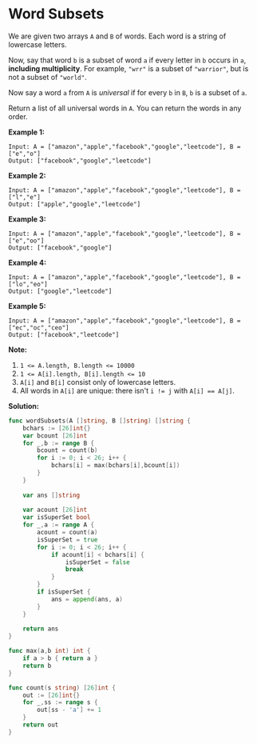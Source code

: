 # Word Subsets

We are given two arrays  `A`  and  `B`  of words. Each word is a string of lowercase letters.

Now, say that word  `b`  is a subset of word  `a`  if every letter in  `b`  occurs in  `a`,  **including multiplicity**. For example,  `"wrr"`  is a subset of  `"warrior"`, but is not a subset of  `"world"`.

Now say a word  `a`  from  `A`  is  _universal_  if for every  `b`  in  `B`,  `b` is a subset of  `a`.

Return a list of all universal words in  `A`. You can return the words in any order.

**Example 1:**

	Input: A = ["amazon","apple","facebook","google","leetcode"], B = ["e","o"]
	Output: ["facebook","google","leetcode"]

**Example 2:**

	Input: A = ["amazon","apple","facebook","google","leetcode"], B = ["l","e"]
	Output: ["apple","google","leetcode"]

**Example 3:**

	Input: A = ["amazon","apple","facebook","google","leetcode"], B = ["e","oo"]
	Output: ["facebook","google"]

**Example 4:**

	Input: A = ["amazon","apple","facebook","google","leetcode"], B = ["lo","eo"]
	Output: ["google","leetcode"]

**Example 5:**

	Input: A = ["amazon","apple","facebook","google","leetcode"], B = ["ec","oc","ceo"]
	Output: ["facebook","leetcode"]

**Note:**

1.  `1 <= A.length, B.length <= 10000`
2.  `1 <= A[i].length, B[i].length <= 10`
3.  `A[i]`  and  `B[i]`  consist only of lowercase letters.
4.  All words in  `A[i]`  are unique: there isn't  `i != j`  with  `A[i] == A[j]`.

**Solution:**

```go
func wordSubsets(A []string, B []string) []string {
    bchars := [26]int{}
    var bcount [26]int
    for _,b := range B {
        bcount = count(b)
        for i := 0; i < 26; i++ {
            bchars[i] = max(bchars[i],bcount[i])
        }
    }
    
    var ans []string
    
    var acount [26]int
    var isSuperSet bool
    for _,a := range A {
        acount = count(a)
        isSuperSet = true
        for i := 0; i < 26; i++ {
            if acount[i] < bchars[i] {
                isSuperSet = false
                break
            } 
        }
        if isSuperSet {
            ans = append(ans, a)
        }
    }
    
    return ans
}

func max(a,b int) int {
    if a > b { return a }
    return b
}

func count(s string) [26]int {
    out := [26]int{}
    for _,ss := range s {
        out[ss - 'a'] += 1
    }
    return out
}
```